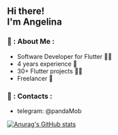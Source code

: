 <h2> Hi there! <br>I'm Angelina </h2>

### 💪 : About Me :
- Software Developer for Flutter 👩‍💻
- 4 years experience 🥉
- 30+ Flutter projects 🧗‍♀️
- Freelancer 🍏

### 💪 : Contacts :
- telegram: @pandaMob

[![Anurag's GitHub stats](https://github-readme-stats.vercel.app/api?username=asg1997)](https://github.com/anuraghazra/github-readme-stats)
